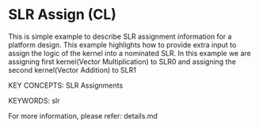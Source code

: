 SLR Assign (CL)
======================
This is simple example to describe SLR assignment information for a platform design. This example highlights how to provide extra input to assign the logic of the kernel into a nominated SLR. In this example we are assigning first kernel(Vector Multiplication) to SLR0 and assigning the second kernel(Vector Addition) to SLR1

KEY CONCEPTS: SLR Assignments

KEYWORDS: slr

For more information, please refer: details.md